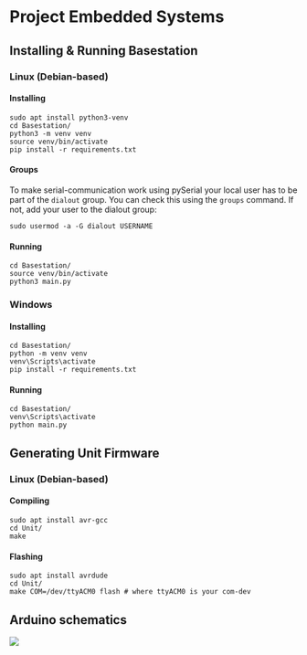 # Project Embedded Systems

## Installing & Running Basestation

### Linux (Debian-based)

#### Installing

```
sudo apt install python3-venv
cd Basestation/
python3 -m venv venv
source venv/bin/activate
pip install -r requirements.txt
```

#### Groups

To make serial-communication work using pySerial your local user has to be part of the `dialout` group. You can check this using the `groups` command. If not, add your user to the dialout group:

```
sudo usermod -a -G dialout USERNAME
```

#### Running

```
cd Basestation/
source venv/bin/activate
python3 main.py
```

### Windows

#### Installing

```
cd Basestation/
python -m venv venv
venv\Scripts\activate  
pip install -r requirements.txt
```

#### Running

```
cd Basestation/
venv\Scripts\activate  
python main.py
```

## Generating Unit Firmware

### Linux (Debian-based)

#### Compiling

```
sudo apt install avr-gcc
cd Unit/
make
```

#### Flashing

```
sudo apt install avrdude
cd Unit/
make COM=/dev/ttyACM0 flash # where ttyACM0 is your com-dev
```

## Arduino schematics

![](https://i.imgur.com/wYyTmsN.png)
